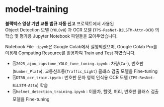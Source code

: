 # model-training

**블랙박스 영상 기반 교통 법규 자동 신고** 프로젝트에서 사용된  
Object Detection 모델 (`YOLOv8`) 과 OCR 모델 (`TPS-ResNet-BiLSTM-Attn-OCR`) 의  
학습 및 평가용 Jupyter Notebook 파일들을 모아두었습니다.

Notebook File `.ipynb`은 Google Colab에서 실행되었으며,
Google Colab Pro를 이용해 Computing Resource를 활용하여 Train and Test 하였습니다.

- 🗒️`2025_ajou_capstone_YOLO_fune_tuning.ipynb` : 차량(`Car`), 번호판(`Number_Plate`), 교통신호등(`Traffic_Light`) 클래스 검출 모델을 Fine-tuning
- 🗒️`DTRB_ocr_train.ipynb` : 번호판 문자 영역 인식용 OCR 모델 (`TPS-ResNet-BiLSTM-Attn`) 학습  
- 🗒️`helmet_detection_training.ipynb` : 이륜차, 헬멧, 머리, 번호판 클래스 검출 모델을 Fine-tuning
